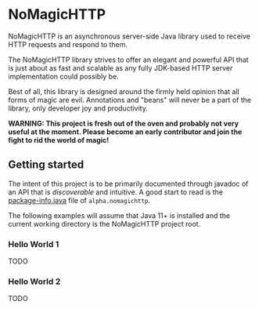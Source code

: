# NoMagicHTTP

NoMagicHTTP is an asynchronous server-side Java library used to receive HTTP
requests and respond to them.

The NoMagicHTTP library strives to offer an elegant and powerful API that is
just about as fast and scalable as any fully JDK-based HTTP server
implementation could possibly be.

Best of all, this library is designed around the firmly held opinion that all
forms of magic are evil. Annotations and "beans" will never be a part of the
library, only developer joy and productivity.

**WARNING: This project is fresh out of the oven and probably not very useful at
the moment. Please become an early contributor and join the fight to rid the
world of magic!**

## Getting started

The intent of this project is to be primarily documented through javadoc of an
API that is _discoverable_ and intuitive. A good start to read is the
[package-info.java](src/main/java/alpha/nomagichttp/package-info.java) file of
`alpha.nomagichttp`.

The following examples will assume that Java 11+ is installed and the current
working directory is the NoMagicHTTP project root.

### Hello World 1

TODO

### Hello World 2

TODO
